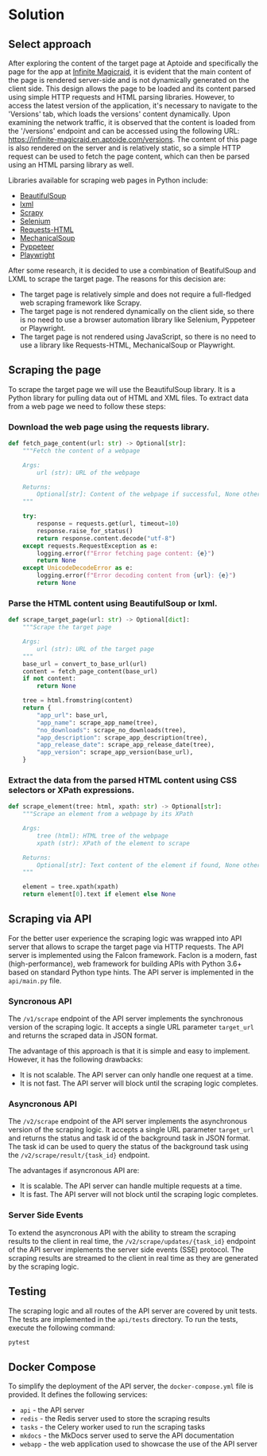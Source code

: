 # Solution

## Select approach

After exploring the content of the target page at Aptoide and specifically the page for the app at [Infinite Magicraid](https://infinite-magicraid.en.aptoide.com/app), it is evident that the main content of the page is rendered server-side and is not dynamically generated on the client side. This design allows the page to be loaded and its content parsed using simple HTTP requests and HTML parsing libraries. However, to access the latest version of the application, it's necessary to navigate to the 'Versions' tab, which loads the versions' content dynamically. Upon examining the network traffic, it is observed that the content is loaded from the '/versions' endpoint and can be accessed using the following URL: https://infinite-magicraid.en.aptoide.com/versions. The content of this page is also rendered on the server and is relatively static, so a simple HTTP request can be used to fetch the page content, which can then be parsed using an HTML parsing library as well.

Libraries available for scraping web pages in Python include:

- [BeautifulSoup](https://www.crummy.com/software/BeautifulSoup/bs4/doc/)
- [lxml](https://lxml.de/)
- [Scrapy](https://scrapy.org/)
- [Selenium](https://www.selenium.dev/)
- [Requests-HTML](https://requests.readthedocs.io/projects/requests-html/en/latest/)
- [MechanicalSoup](https://mechanicalsoup.readthedocs.io/en/stable/)
- [Pyppeteer](https://miyakogi.github.io/pyppeteer/)
- [Playwright](https://playwright.dev/python/)

After some research, it is decided to use a combination of BeatifulSoup and LXML to scrape the target page. The reasons for this decision are:

- The target page is relatively simple and does not require a full-fledged web scraping framework like Scrapy.
- The target page is not rendered dynamically on the client side, so there is no need to use a browser automation library like Selenium, Pyppeteer or Playwright.
- The target page is not rendered using JavaScript, so there is no need to use a library like Requests-HTML, MechanicalSoup or Playwright.

## Scraping the page

To scrape the target page we will use the BeautifulSoup library. It is a Python library for pulling data out of HTML and XML files. To extract data from a web page we need to follow these steps:

### Download the web page using the requests library.

```python
def fetch_page_content(url: str) -> Optional[str]:
    """Fetch the content of a webpage

    Args:
        url (str): URL of the webpage

    Returns:
        Optional[str]: Content of the webpage if successful, None otherwise
    """

    try:
        response = requests.get(url, timeout=10)
        response.raise_for_status()
        return response.content.decode("utf-8")
    except requests.RequestException as e:
        logging.error(f"Error fetching page content: {e}")
        return None
    except UnicodeDecodeError as e:
        logging.error(f"Error decoding content from {url}: {e}")
        return None
```

### Parse the HTML content using BeautifulSoup or lxml.

```python
def scrape_target_page(url: str) -> Optional[dict]:
    """Scrape the target page

    Args:
        url (str): URL of the target page
    """
    base_url = convert_to_base_url(url)
    content = fetch_page_content(base_url)
    if not content:
        return None

    tree = html.fromstring(content)
    return {
        "app_url": base_url,
        "app_name": scrape_app_name(tree),
        "no_downloads": scrape_no_downloads(tree),
        "app_description": scrape_app_description(tree),
        "app_release_date": scrape_app_release_date(tree),
        "app_version": scrape_app_version(base_url),
    }
```

### Extract the data from the parsed HTML content using CSS selectors or XPath expressions.

```python
def scrape_element(tree: html, xpath: str) -> Optional[str]:
    """Scrape an element from a webpage by its XPath

    Args:
        tree (html): HTML tree of the webpage
        xpath (str): XPath of the element to scrape

    Returns:
        Optional[str]: Text content of the element if found, None otherwise
    """

    element = tree.xpath(xpath)
    return element[0].text if element else None
```

## Scraping via API

For the better user experience the scraping logic was wrapped into API server that allows to scrape the target page via HTTP requests. The API server is implemented using the Falcon framework. Faclon is a modern, fast (high-performance), web framework for building APIs with Python 3.6+ based on standard Python type hints. The API server is implemented in the `api/main.py` file.

### Syncronous API

The `/v1/scrape` endpoint of the API server implements the synchronous version of the scraping logic. It accepts a single URL parameter `target_url` and returns the scraped data in JSON format. 

The advantage of this approach is that it is simple and easy to implement. However, it has the following drawbacks:

* It is not scalable. The API server can only handle one request at a time.
* It is not fast. The API server will block until the scraping logic completes.

### Asyncronous API

The `/v2/scrape` endpoint of the API server implements the asynchronous version of the scraping logic. It accepts a single URL parameter `target_url` and returns the status and task id of the background task in JSON format. The task id can be used to query the status of the background task using the `/v2/scrape/result/{task_id}` endpoint. 

The advantages if asyncronous API are:

* It is scalable. The API server can handle multiple requests at a time.
* It is fast. The API server will not block until the scraping logic completes.
 
### Server Side Events

To extend the asyncronous API with the ability to stream the scraping results to the client in real time, the `/v2/scrape/updates/{task_id}` endpoint of the API server implements the server side events (SSE) protocol. The scraping results are streamed to the client in real time as they are generated by the scraping logic.

## Testing

The scraping logic and all routes of the API server are covered by unit tests. The tests are implemented in the `api/tests` directory. To run the tests, execute the following command:

```bash
pytest
```

## Docker Compose

To simplify the deployment of the API server, the `docker-compose.yml` file is provided. It defines the following services:

* `api` - the API server
* `redis` - the Redis server used to store the scraping results
* `tasks` - the Celery worker used to run the scraping tasks
* `mkdocs` - the MkDocs server used to serve the API documentation
* `webapp` - the web application used to showcase the use of the API server

